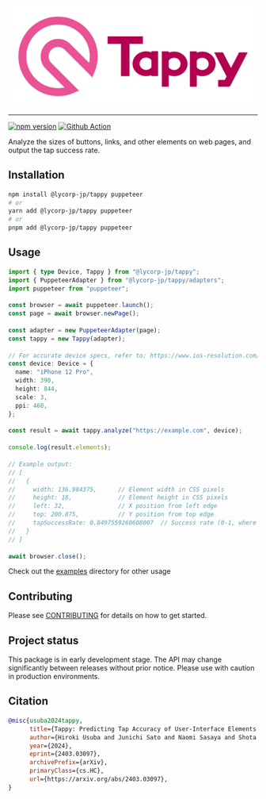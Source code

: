 <div align="center">
  <img width="828" src="./logo/tappy-logo-horizontal.png" alt="Tappy" />
</div>


---

[![npm version](https://badgen.net/npm/v/@lycorp-jp/tappy)](https://www.npmjs.com/package/@lycorp-jp/tappy)
[![Github Action](https://github.com/yahoojapan/tappy/actions/workflows/ci.yml/badge.svg)](https://github.com/yahoojapan/tappy/actions/workflows/ci.yml)

Analyze the sizes of buttons, links, and other elements on web pages, and output the tap success rate.

## Installation

```bash
npm install @lycorp-jp/tappy puppeteer
# or
yarn add @lycorp-jp/tappy puppeteer
# or
pnpm add @lycorp-jp/tappy puppeteer
```

## Usage

```typescript
import { type Device, Tappy } from "@lycorp-jp/tappy";
import { PuppeteerAdapter } from "@lycorp-jp/tappy/adapters";
import puppeteer from "puppeteer";

const browser = await puppeteer.launch();
const page = await browser.newPage();

const adapter = new PuppeteerAdapter(page);
const tappy = new Tappy(adapter);

// For accurate device specs, refer to: https://www.ios-resolution.com/
const device: Device = {
  name: "iPhone 12 Pro",
  width: 390,
  height: 844,
  scale: 3,
  ppi: 460,
};

const result = await tappy.analyze("https://example.com", device);

console.log(result.elements);

// Example output:
// [
//   {
//     width: 136.984375,      // Element width in CSS pixels
//     height: 18,             // Element height in CSS pixels
//     left: 32,               // X position from left edge
//     top: 200.875,           // Y position from top edge
//     tapSuccessRate: 0.8497559260608007  // Success rate (0-1, where 1 is 100%)
//   }
// ]

await browser.close();
```

Check out the [examples](./examples) directory for other usage

## Contributing

Please see [CONTRIBUTING](./CONTRIBUTING.md) for details on how to get started.

## Project status

This package is in early development stage. The API may change significantly between releases without prior notice. Please use with caution in production environments.

## Citation

```bibtex
@misc{usuba2024tappy,
      title={Tappy: Predicting Tap Accuracy of User-Interface Elements by Reverse-Engineering Webpage Structures},
      author={Hiroki Usuba and Junichi Sato and Naomi Sasaya and Shota Yamanaka and Fumiya Yamashita},
      year={2024},
      eprint={2403.03097},
      archivePrefix={arXiv},
      primaryClass={cs.HC},
      url={https://arxiv.org/abs/2403.03097},
}
```
